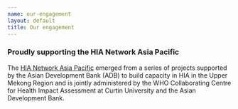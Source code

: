 ```yaml
---
name: our-engagement
layout: default
title: Our engagement
---
```


### Proudly supporting the HIA Network Asia Pacific

The [HIA Network Asia Pacific](http://www.hianetworkasiapac.com/) emerged from a series of projects supported by the Asian Development Bank (ADB) to build capacity in HIA in the Upper Mekong Region and is jointly administered by the WHO Collaborating Centre for Health Impact Assessment at Curtin University and the Asian Development Bank.
